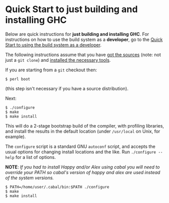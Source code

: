 # Quick Start to just building and installing GHC


Below are quick instructions for **just building and installing GHC**. For instructions on how to use the build system as a **developer**, go to the [Quick Start to using the build system as a developer](building/hacking).


The following instructions assume that you have [got the sources](building/getting-the-sources) (note: not just a `git clone`) and [installed the necessary tools](building/preparation).


If you are starting from a `git` checkout then:

```wiki
$ perl boot
```


(this step isn't necessary if you have a source distribution).


Next:

```wiki
$ ./configure
$ make
$ make install
```


This will do a 2-stage bootstrap build of the compiler, with profiling libraries, and install the results in the default location (under `/usr/local` on Unix, for example).


The `configure` script is a standard GNU `autoconf` script, and accepts the usual options for changing install locations and the like.  Run `./configure --help` for a list of options.

**NOTE**: *If you had to install Happy and/or Alex using cabal you will need to override your PATH so cabal's version of happy and alex are used instead of the system versions.*

```wiki
$ PATH=/home/user/.cabal/bin:$PATH ./configure
$ make
$ make install
```
